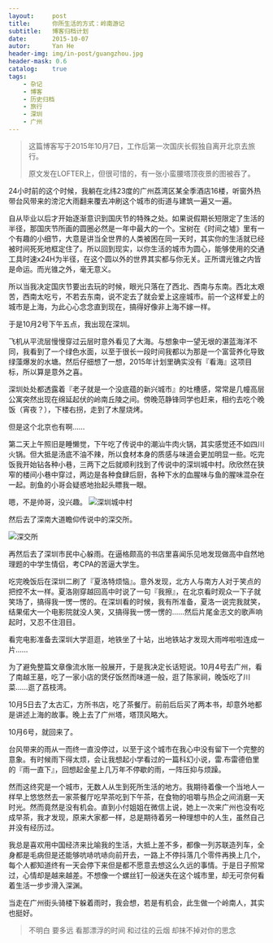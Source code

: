 ```yaml
---
layout:     post
title:      你所生活的方式：岭南游记
subtitle:   博客归档计划
date:       2015-10-07
autor:      Yan He
header-img: img/in-post/guangzhou.jpg
header-mask: 0.6
catalog:    true
tags:
    - 杂记
    - 博客
    - 历史归档
    - 旅行
    - 深圳
    - 广州
---
```

> 这篇博客写于2015年10月7日，工作后第一次国庆长假独自离开北京去旅行。
> 
> 原文发在LOFTER上，但很可惜的，有一张小蛮腰塔顶夜景的图被吞了。

24小时前的这个时候，我躺在北纬23度的广州荔湾区某全季酒店16楼，听窗外热带台风带来的滂沱大雨翻来覆去冲刷这个城市的街道与建筑一遍又一遍。

自从毕业以后才开始逐渐意识到国庆节的特殊之处。如果说假期长短限定了生活的半径，那国庆节所画的圆圈必然是一年中最大的一个。宝树在《时间之墟》里有一个有趣的小细节，大意是讲当全世界的人类被困在同一天时，其实你的生活就已经被时间死死地框定住了。所以回到现实，以你生活的城市为圆心，能够使用的交通工具时速x24H为半径，在这个圆以外的世界其实都与你无关。正所谓光锥之内皆是命运。而光锥之外，毫无意义。

所以当我决定国庆节要出去玩的时候，眼光只落在了西北、西南与东南。西北太艰苦，西南太吃亏，不若去东南，说不定去了就会爱上这座城市。前一个这样爱上的城市是上海，为此心心念念直到现在，搞得好像非上海不嫁一样。

于是10月2号下午五点，我出现在深圳。

    

飞机从平流层慢慢穿过云层时意外看见了大海。与想象中一望无垠的湛蓝海洋不同，我看到了一个绿色水面，以至于很长一段时间我都以为那是一个富营养化导致绿藻爆发的水塘。然后仔细想了一想，2015年计划里确实没有『看海』这项目标，所以算是意外之喜。

深圳处处都透露着『老子就是一个没底蕴的新兴城市』的吐槽感，常常是几幢高层公寓突然出现在绵延起伏的岭南丘陵之间。傍晚范静锋同学也赶来，相约去吃个晚饭（宵夜？），下楼右拐，走到了木屋烧烤。

但是这个北京也有啊……

第二天上午照旧是睡懒觉，下午吃了传说中的潮汕牛肉火锅，其实感觉还不如四川火锅。但大抵是汤底不油不辣，所以食材本身的质感与味道会更加明显一些。吃完饭我开始钻各种小巷，三两下之后就顺利找到了传说中的深圳城中村。欣欣然在狭窄的楼间小巷中穿过，两边是各种食肆后厨，各种下水的血腥味与鱼的腥味混杂在一起。剖鱼的小哥会疑惑地抬起头瞟我一眼。

嗯，不是帅哥，没兴趣。
![深圳城中村](https://cdn.jsdelivr.net/gh/yanheluke/image@main/深圳城中村.jpeg)


然后去了深南大道瞻仰传说中的深交所。

![深交所](https://cdn.jsdelivr.net/gh/yanheluke/image@main/深交所.jpeg)



再然后去了深圳市民中心躲雨。在逼格颇高的书店里喜闻乐见地发现做高中自然地理题的中学生情侣，考CPA的苦逼大学生。

吃完晚饭后在深圳二刷了『夏洛特烦恼』。意外发现，北方人与南方人对于笑点的把控不太一样。夏洛刚穿越回高中时说了一句『我擦』，在北京看时观众一下子就笑场了，搞得我一愣一愣的。在深圳看的时候，我有所准备，夏洛一说完我就笑，结果偌大一个电影院就没人笑，又搞得我一愣一愣的……然后片尾金志文的歌声响起时，又忍不住泪目。

看完电影准备去深圳大学逛逛，地铁坐了十站，出地铁站才发现大雨哗啦啦连成一片……



为了避免整篇文章像流水账一般展开，于是我决定长话短说。10月4号去广州，看了南越王墓，吃了一家小店的煲仔饭然而味道一般，逛了陈家祠，晚饭吃了川菜……逛了荔枝湾。

10月5日去了太古汇，方所书店，吃了茶餐厅。前前后后买了两本书，却意外地都是讲述上海的故事。晚上去了广州塔，塔顶风略大。




10月6号，就回来了。



台风带来的雨从一而终一直没停过，以至于这个城市在我心中没有留下一个完整的意象。有时候雨下得太烦，会让我想起小学看过的一篇科幻小说，雷.布雷德伯里的『雨一直下』，回想起金星上几万年不停歇的雨，一阵压抑与烦躁。

然而这终究是一个城市，无数人从生到死所生活的地方。我期待着像一个当地人一样早上悠悠然去一家茶餐厅吃早茶吃到下午茶，在食物的咀嚼与热企之间消磨一天时光。然而竟然是没有机会。直到小付姐姐在微信上说，她上一次来广州也没有吃成早茶，我才发现，原来大家都一样，总是期待着另一种理想中的人生，虽然自己并没有经历过。

我总是喜欢用中国经济来比喻我的生活，大抵上差不多，都像一列苏联造列车，全身都是毛病但是还能够吭哧吭哧向前开去，一路上不停抖落几个零件再换上几个，每个人都知道终有一天会停下来但是都不愿意去想这么久远的事情。于是日子照常过，心情却是越来越差。不想像一个螺丝钉一般迷失在这个城市里，却无可奈何看着生活一步步滑入深渊。

    

当走在广州街头骑楼下躲着雨时，我会想，若是有机会，此生做一个岭南人，其实也挺好。



> 不明白 要多远 看那漂浮的时间 和过往的云烟 却抹不掉对你的思念